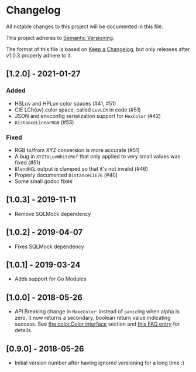 # Changelog
All notable changes to this project will be documented in this file.

This project adheres to [Semantic Versioning](https://semver.org/spec/v2.0.0.html).

The format of this file is based on [Keep a Changelog](https://keepachangelog.com/en/1.0.0/),
but only releases after v1.0.3 properly adhere to it.


## [1.2.0] - 2021-01-27
### Added
- HSLuv and HPLuv color spaces (#41, #51)
- CIE LCh(uv) color space, called `LuvLCh` in code (#51)
- JSON and envconfig serialization support for `HexColor` (#42)
- `DistanceLinearRGB` (#53)

### Fixed
- RGB to/from XYZ conversion is more accurate (#51)
- A bug in `XYZToLuvWhiteRef` that only applied to very small values was fixed (#51)
- `BlendHCL` output is clamped so that it's not invalid (#46)
- Properly documented `DistanceCIE76` (#40)
- Some small godoc fixes


## [1.0.3] - 2019-11-11
- Remove SQLMock dependency


## [1.0.2] - 2019-04-07
- Fixes SQLMock dependency


## [1.0.1] - 2019-03-24
- Adds support for Go Modules


## [1.0.0] - 2018-05-26
- API Breaking change in `MakeColor`: instead of `panic`ing when alpha is zero, it now returns a secondary, boolean return value indicating success. See [the color.Color interface](#the-colorcolor-interface) section and [this FAQ entry](#q-why-would-makecolor-ever-fail) for details.


## [0.9.0] - 2018-05-26
- Initial version number after having ignored versioning for a long time :)
